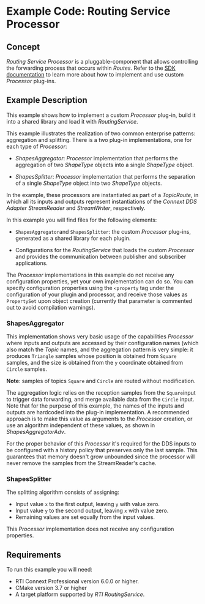 # Example Code: Routing Service Processor

## Concept

*Routing Service Processor* is a pluggable-component that allows controlling the
forwarding process that occurs within *Routes*. Refer to the [SDK
documentation](https://community.rti.com/static/documentation/connext-dds/current/doc/api/routing_service/api_cpp/group__RTI__RoutingServiceProcessorModule.html)
to learn more about how to implement and use custom *Processor* plug-ins.

## Example Description

This example shows how to implement a custom *Processor* plug-in, build it into
a shared library and load it with *RoutingService*.

This example illustrates the realization of two common enterprise patterns:
aggregation and splitting. There is a two plug-in implementations, one for
each type of *Processor*:

-   *ShapesAggregator*: *Processor* implementation that performs the
    aggregation of two *ShapeType* objects into a single *ShapeType* object.

-   *ShapesSplitter*: *Processor* implementation that performs the separation of
    a single *ShapeType* object into two  *ShapeType* objects.

In the example, these processors are instantiated as part of a *TopicRoute*, in
which all its inputs and outputs represent instantiations of the *Connext DDS
Adapter StreamReader* and *StreamWriter*, respectively.

In this example you will find files for the following elements:

-   `ShapesAggregator`and ``ShapesSplitter``: the custom *Processor* plug-ins,
    generated as a shared library for each plugin.

-   Configurations for the *RoutingService* that loads the custom *Processor* and
    provides the communication between publisher and subscriber applications.

The *Processor* implementations in this example do not receive any configuration
properties, yet your own implementation can do so. You can specify configuration
properties using the ``<property`` tag under the configuration of your
plugin and processor, and receive those values as ``PropertySet`` upon object
creation (currently that parameter is commented out to avoid compilation
warnings).

### ShapesAggregator

This implementation shows very basic usage of the capabilities *Processor* where
inputs and outputs are accessed by their configuration names (which also match
the *Topic* names, and the aggregation pattern is very simple: it produces
`Triangle` samples whose position is obtained from `Square` samples, and the
size is obtained from the `y` coordinate obtained from `Circle` samples.

**Note**: samples of topics `Square` and `Circle` are routed without modification.

The aggregation logic relies on the reception samples from the `Square`input to
trigger data forwarding, and merge available data from the `Circle` input. Note
that for the purpose of this example, the names of the inputs and outputs are
hardcoded into the plug-in implementation. A recommended approach is to make
this value as arguments to the *Processor* creation, or use an algorithm
independent of these values, as shown in *ShapesAggregatorAdv*.

For the proper behavior of this *Processor* it's required for the DDS inputs
to be configured with a history policy that preserves only the last sample.
This guarantees that memory doesn't grow unbounded since the processor will
never remove the samples from the StreamReader's cache.

### ShapesSplitter

The splitting algorithm consists of assigning:

- Input value `x` to the first output, leaving `y` with value zero.
- Input value `y` to the second output, leaving `x` with value zero.
- Remaining values are set equally from the input values.

This *Processor* implementation does not receive any configuration properties.

## Requirements

To run this example you will need:

- RTI Connext Professional version 6.0.0 or higher.
- CMake version 3.7 or higher
- A target platform supported by *RTI* *RoutingService*.
